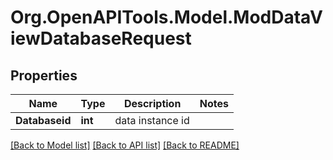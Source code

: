 # Org.OpenAPITools.Model.ModDataViewDatabaseRequest

## Properties

Name | Type | Description | Notes
------------ | ------------- | ------------- | -------------
**Databaseid** | **int** | data instance id | 

[[Back to Model list]](../README.md#documentation-for-models) [[Back to API list]](../README.md#documentation-for-api-endpoints) [[Back to README]](../README.md)

